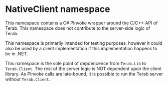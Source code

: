 ﻿# NativeClient namespace

This namespace contains a C# PInvoke wrapper around the C/C++ API
of Terab. This namespace does not contribute to the server-side
logic of Terab. 

This namespace is primarily intended for testing purposes, however
it could also be used by a client implementation if this implementation
happens to be in .NET.

This namespace is the sole point of depdencence from `Terab.Lib` to
`Terab.Client`. The rest of the server logic is NOT dependent upon the
client library. As PInvoke calls are late-bound, it is possible to run
the Terab server without `Terab.Client`.
